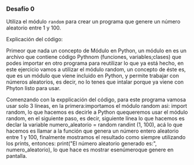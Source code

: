 ### Desafío 0

Utiliza el módulo `random` para crear un programa que genere un número aleatorio entre 1 y 100.

Explicación del código:

Primeor que nada un concepto de Módulo en Python, un módulo en es un archivo que contiene código Pythnom (funciones,  variables;clases) que podes importar en otro programa para reutilizar lo que ya está hecho, en este ejercicio vamos a utilizar el módulo random, un concepto de éste es, que es un módulo que viene incluido en Python, y permite trabajar con números aleatorios, es decir, no lo tenes que intalar porque ya viene con Phyton listo para usar.

Comenzando con la expplicación del código, para este programa vamosa  usar solo 3 líneas, en la primera:importamos el módulo random asi: import random, lo que hacemos es decirle a Python quequeremos usar el módulo random, en el siguiente paso, es decir, siguiente línea lo que hacemos es declar la variable numero_aleatorio = random randint (1, 100), acá lo que hacemos es llamar a la función que genera un número entero aleatorio entre 1 y 100, finalmente mostramos el resultado como siempre utilizando los prints, entonces: print("El número aleatorio generado es:", numero_aleatorio), lo que hace es mostrar esenúmeroque genere en pantalla.